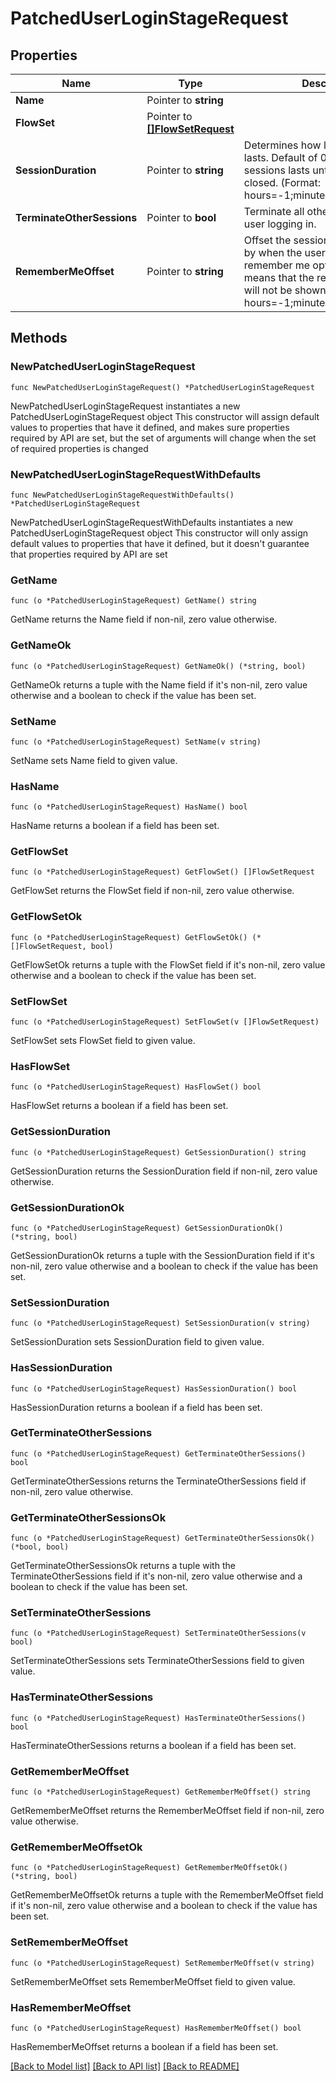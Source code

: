 # PatchedUserLoginStageRequest

## Properties

Name | Type | Description | Notes
------------ | ------------- | ------------- | -------------
**Name** | Pointer to **string** |  | [optional] 
**FlowSet** | Pointer to [**[]FlowSetRequest**](FlowSetRequest.md) |  | [optional] 
**SessionDuration** | Pointer to **string** | Determines how long a session lasts. Default of 0 means that the sessions lasts until the browser is closed. (Format: hours&#x3D;-1;minutes&#x3D;-2;seconds&#x3D;-3) | [optional] 
**TerminateOtherSessions** | Pointer to **bool** | Terminate all other sessions of the user logging in. | [optional] 
**RememberMeOffset** | Pointer to **string** | Offset the session will be extended by when the user picks the remember me option. Default of 0 means that the remember me option will not be shown. (Format: hours&#x3D;-1;minutes&#x3D;-2;seconds&#x3D;-3) | [optional] 

## Methods

### NewPatchedUserLoginStageRequest

`func NewPatchedUserLoginStageRequest() *PatchedUserLoginStageRequest`

NewPatchedUserLoginStageRequest instantiates a new PatchedUserLoginStageRequest object
This constructor will assign default values to properties that have it defined,
and makes sure properties required by API are set, but the set of arguments
will change when the set of required properties is changed

### NewPatchedUserLoginStageRequestWithDefaults

`func NewPatchedUserLoginStageRequestWithDefaults() *PatchedUserLoginStageRequest`

NewPatchedUserLoginStageRequestWithDefaults instantiates a new PatchedUserLoginStageRequest object
This constructor will only assign default values to properties that have it defined,
but it doesn't guarantee that properties required by API are set

### GetName

`func (o *PatchedUserLoginStageRequest) GetName() string`

GetName returns the Name field if non-nil, zero value otherwise.

### GetNameOk

`func (o *PatchedUserLoginStageRequest) GetNameOk() (*string, bool)`

GetNameOk returns a tuple with the Name field if it's non-nil, zero value otherwise
and a boolean to check if the value has been set.

### SetName

`func (o *PatchedUserLoginStageRequest) SetName(v string)`

SetName sets Name field to given value.

### HasName

`func (o *PatchedUserLoginStageRequest) HasName() bool`

HasName returns a boolean if a field has been set.

### GetFlowSet

`func (o *PatchedUserLoginStageRequest) GetFlowSet() []FlowSetRequest`

GetFlowSet returns the FlowSet field if non-nil, zero value otherwise.

### GetFlowSetOk

`func (o *PatchedUserLoginStageRequest) GetFlowSetOk() (*[]FlowSetRequest, bool)`

GetFlowSetOk returns a tuple with the FlowSet field if it's non-nil, zero value otherwise
and a boolean to check if the value has been set.

### SetFlowSet

`func (o *PatchedUserLoginStageRequest) SetFlowSet(v []FlowSetRequest)`

SetFlowSet sets FlowSet field to given value.

### HasFlowSet

`func (o *PatchedUserLoginStageRequest) HasFlowSet() bool`

HasFlowSet returns a boolean if a field has been set.

### GetSessionDuration

`func (o *PatchedUserLoginStageRequest) GetSessionDuration() string`

GetSessionDuration returns the SessionDuration field if non-nil, zero value otherwise.

### GetSessionDurationOk

`func (o *PatchedUserLoginStageRequest) GetSessionDurationOk() (*string, bool)`

GetSessionDurationOk returns a tuple with the SessionDuration field if it's non-nil, zero value otherwise
and a boolean to check if the value has been set.

### SetSessionDuration

`func (o *PatchedUserLoginStageRequest) SetSessionDuration(v string)`

SetSessionDuration sets SessionDuration field to given value.

### HasSessionDuration

`func (o *PatchedUserLoginStageRequest) HasSessionDuration() bool`

HasSessionDuration returns a boolean if a field has been set.

### GetTerminateOtherSessions

`func (o *PatchedUserLoginStageRequest) GetTerminateOtherSessions() bool`

GetTerminateOtherSessions returns the TerminateOtherSessions field if non-nil, zero value otherwise.

### GetTerminateOtherSessionsOk

`func (o *PatchedUserLoginStageRequest) GetTerminateOtherSessionsOk() (*bool, bool)`

GetTerminateOtherSessionsOk returns a tuple with the TerminateOtherSessions field if it's non-nil, zero value otherwise
and a boolean to check if the value has been set.

### SetTerminateOtherSessions

`func (o *PatchedUserLoginStageRequest) SetTerminateOtherSessions(v bool)`

SetTerminateOtherSessions sets TerminateOtherSessions field to given value.

### HasTerminateOtherSessions

`func (o *PatchedUserLoginStageRequest) HasTerminateOtherSessions() bool`

HasTerminateOtherSessions returns a boolean if a field has been set.

### GetRememberMeOffset

`func (o *PatchedUserLoginStageRequest) GetRememberMeOffset() string`

GetRememberMeOffset returns the RememberMeOffset field if non-nil, zero value otherwise.

### GetRememberMeOffsetOk

`func (o *PatchedUserLoginStageRequest) GetRememberMeOffsetOk() (*string, bool)`

GetRememberMeOffsetOk returns a tuple with the RememberMeOffset field if it's non-nil, zero value otherwise
and a boolean to check if the value has been set.

### SetRememberMeOffset

`func (o *PatchedUserLoginStageRequest) SetRememberMeOffset(v string)`

SetRememberMeOffset sets RememberMeOffset field to given value.

### HasRememberMeOffset

`func (o *PatchedUserLoginStageRequest) HasRememberMeOffset() bool`

HasRememberMeOffset returns a boolean if a field has been set.


[[Back to Model list]](../README.md#documentation-for-models) [[Back to API list]](../README.md#documentation-for-api-endpoints) [[Back to README]](../README.md)


